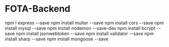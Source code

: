 # FOTA-Backend
 
npm i express --save
npm install multer --save
npm install cors --save
npm install mysql --save
npm install nodemon --save-dev
npm install bcrypt --save
npm install jsonwebtoken --save
npm install validator --save
npm install sharp --save
npm install mongoose --save
